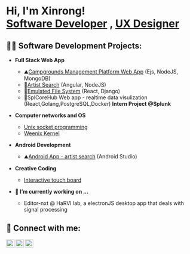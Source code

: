 <h1>Hi, I'm Xinrong! <br/><a href="https://www.linkedin.com/in/xinrong-han-525886191/">Software Developer</a> , <a href="https://xinrongs-folio.webflow.io/">UX Designer</a></h1>

<h2>👨‍💻 Software Development Projects:</h2>

- <b>Full Stack Web App</b>
  - ⛰️[Campgrounds Management Platform Web App](https://github.com/XinrongHan99/Campgrounds) (Ejs, NodeJS, MongoDB)
  - 🎨[Artist Search](https://hxr571python78987.wl.r.appspot.com/) (Angular, NodeJS)
  - 📃[Emulated File System](https://github.com/XinrongHan99/Emulated-File-System) (React, Django)
  - 🔘SplCoreHub Web app - realtime data visulization (React,Golang,PostgreSQL,Docker) <b>Intern Project @Splunk</b>
  
- <b>Computer networks and OS</b>
  - [Unix socket programming](https://github.com/XinrongHan99/Unix-socket-programming)
  - [Weenix Kernel](https://github.com/XinrongHan99/Weenix-Kernel-mini-operating-system)

- <b>Android Development</b>
  - ⛰️[Android App - artist search](https://github.com/XinrongHan99/Artist-Search-Android-App) (Android Studio)
  
- <b>Creative Coding</b>
  - [Interactive touch board](https://github.com/XinrongHan99/Interactive-Touch-Board)

- <b>🔭 I’m currently working on ...</b>
  - Editor-nxt @ HaRVI lab, a electronJS desktop app that deals with signal processing

<h2> 🤳 Connect with me:</h2>

[<img align="left" alt="YouTube" width="22px" src="https://cdn.jsdelivr.net/npm/simple-icons@v3/icons/youtube.svg" />][youtube]
[<img align="left" alt="LinkedIn" width="22px" src="https://cdn.jsdelivr.net/npm/simple-icons@v3/icons/linkedin.svg" />][linkedin]
[<img align="left" alt="Instagram" width="22px" src="https://cdn.jsdelivr.net/npm/simple-icons@v3/icons/instagram.svg" />][instagram]

[youtube]: http://www.youtube.com/@xinronghan4746
[instagram]: https://www.instagram.com/hanxinrong/?igsh=OGQ5ZDc2ODk2ZA%3D%3D&utm_source=qr
[linkedin]: https://www.linkedin.com/in/xinrong-han-525886191/
